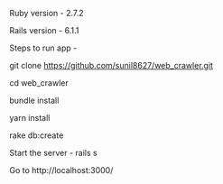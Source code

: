 Ruby version - 2.7.2

Rails version - 6.1.1

Steps to run app - 

git clone https://github.com/sunil8627/web_crawler.git

cd web_crawler

bundle install

yarn install

rake db:create

Start the server - rails s

Go to http://localhost:3000/
